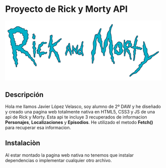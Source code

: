 # Proyecto de Rick y Morty API

![Logo de Rick y Morty API](https://github.com/normalxxnavi/rick-and-morty-api/blob/main/assets/logotipo.png)

## Descripción

Hola me llamos Javier López Velasco, soy alumno de 2º DAW y he diseñado y creado una pagina web totalmente nativa en HTML5, CSS3 y JS de una api de Rick y Morty.
Esta api te incluye 3 recuperados de informacion **Personajes**, **Localizaciones** y **Episodios**. He utilizado el metodo **Fetch()** para recuperar esa informacion.

## Instalaciòn

Al estar montado la pagina web nativa no tenemos que instalar dependencias o implementar cualquier otro archivo.

